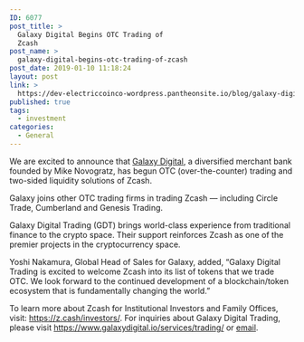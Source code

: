 ```yaml
---
ID: 6077
post_title: >
  Galaxy Digital Begins OTC Trading of
  Zcash
post_name: >
  galaxy-digital-begins-otc-trading-of-zcash
post_date: 2019-01-10 11:18:24
layout: post
link: >
  https://dev-electriccoinco-wordpress.pantheonsite.io/blog/galaxy-digital-begins-otc-trading-of-zcash/
published: true
tags:
  - investment
categories:
  - General
---
```

<!-- wp:paragraph -->
<p>We  are excited to announce that <a rel="noreferrer noopener" aria-label="Galaxy Digital (opens in a new tab)" href="https://www.galaxydigital.io/" target="_blank">Galaxy Digital</a>, a diversified merchant bank founded by Mike Novogratz, has begun OTC (over-the-counter) trading and two-sided liquidity solutions of Zcash. </p>
<!-- /wp:paragraph -->
<!-- wp:paragraph -->
<p>Galaxy joins other OTC trading firms in trading Zcash — including Circle Trade, Cumberland and Genesis Trading. </p>
<!-- /wp:paragraph -->
<!-- wp:paragraph -->
<p>Galaxy Digital Trading (GDT) brings world-class experience from traditional finance to the crypto space. Their support reinforces Zcash as one of the premier projects in the cryptocurrency space.&nbsp; </p>
<!-- /wp:paragraph -->
<!-- wp:paragraph -->
<p>Yoshi Nakamura, Global Head of Sales for Galaxy, added, “Galaxy Digital Trading is excited to welcome Zcash into its list of tokens that we trade OTC.&nbsp;We look forward to the continued development of a blockchain/token  ecosystem that is fundamentally changing the world.”</p>
<!-- /wp:paragraph -->
<!-- wp:paragraph -->
<p>To learn more about Zcash for Institutional Investors and Family Offices, visit: <a href="https://z.cash/investors/">https://z.cash/investors/</a>. For inquiries about Galaxy Digital Trading, please visit <a rel="noreferrer noopener" aria-label=" (opens in a new tab)" href="https://www.galaxydigital.io/services/trading/" target="_blank">https://www.galaxydigital.io/services/trading/</a> or <a rel="noreferrer noopener" aria-label=" (opens in a new tab)" href="mailto:OTC@galaxydigital.io" target="_blank">email</a>. </p>
<!-- /wp:paragraph -->
<!-- wp:paragraph -->
<p></p>
<!-- /wp:paragraph -->